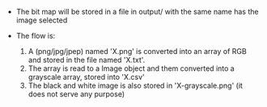 - The bit map will be stored in a file in output/ with the same name has the image selected

- The flow is:
    1. A (png/jpg/jpep) named 'X.png' is converted into an array of RGB and stored in the file named 'X.txt'.
    2. The array is read to a Image object and them converted into a grayscale array, stored into 'X.csv'
    3. The black and white image is also stored in 'X-grayscale.png' (it does not serve any purpose)
